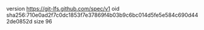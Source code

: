 version https://git-lfs.github.com/spec/v1
oid sha256:710e0ad2f7c0dc1853f7e37869f4b03b9c6bc014d5fe5e584c690d442de0852d
size 96
